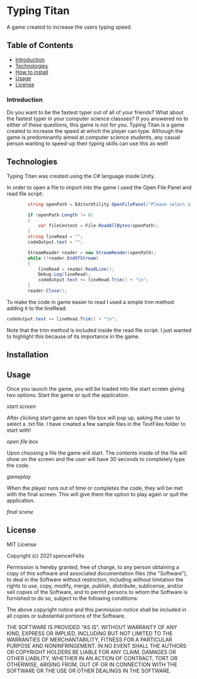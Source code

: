 # Typing Titan
A game created to increase the users typing speed.

## Table of Contents
- [Introduction](https://github.com/spencerFelts/TypingTitan#Introduction)
- [Technologies](https://github.com/spencerFelts/TypingTitan#Technologies)
- [How to install](https://github.com/spencerFelts/TypingTitan#Installation)
- [Usage](https://github.com/spencerFelts/TypingTitan#Usage)
- [License](https://github.com/spencerFelts/TypingTitan#License)

### Introduction
Do you want to be the fastest typer out of all of your friends? What about the fastest typer in your computer science classses? If you answered no to either of these questions, this game is not for you. Typing Titan is a game created to increase the speed at which the player can type. Although the game is predominantly aimed at computer science students, any casual person wanting to speed-up their typing skills can use this as well! 

## Technologies
Typing Titan was created using the C# language inside Unity.

In order to open a file to import into the game I used the Open File Panel and read file script:

```C#
        string openPath = EditorUtility.OpenFilePanel("Please select a .txt file!", "", "txt");

        if (openPath.Length != 0)
        {
            var fileContent = File.ReadAllBytes(openPath);
        }
        string lineRead = "";
        codeOutput.text = "";

        StreamReader reader = new StreamReader(openPath);
        while (!reader.EndOfStream)
        {
            lineRead = reader.ReadLine();
            Debug.Log(lineRead);
            codeOutput.text += lineRead.Trim() + "\n";
        }
        reader.Close();
 ```

To make the code in game easier to read I used a simple trim method adding it to the lineRead:
```C#
codeOutput.text += lineRead.Trim() + "\n";
```
Note that the trim method is included inside the read file script. I just wanted to highlight this because of its importance in the game.

## Installation

## Usage
Once you launch the game, you will be loaded into the start screen giving two options: Start the game or quit the application.

*start screen*

After clicking start game an open file box will pop up, asking the user to select a .txt file. I have created a few sample files in the TextFiles folder to start with!

*open file box*

Upon choosing a file the game will start. The contents inside of the file will show on the screen and the user will have 30 seconds to completely type the code.

*gameplay*

When the player runs out of time or completes the code, they will be met with the final screen. This will give them the option to play again or quit the application.

*final scene*

## License
MIT License

Copyright (c) 2021 spencerFelts

Permission is hereby granted, free of charge, to any person obtaining a copy
of this software and associated documentation files (the "Software"), to deal
in the Software without restriction, including without limitation the rights
to use, copy, modify, merge, publish, distribute, sublicense, and/or sell
copies of the Software, and to permit persons to whom the Software is
furnished to do so, subject to the following conditions:

The above copyright notice and this permission notice shall be included in all
copies or substantial portions of the Software.

THE SOFTWARE IS PROVIDED "AS IS", WITHOUT WARRANTY OF ANY KIND, EXPRESS OR
IMPLIED, INCLUDING BUT NOT LIMITED TO THE WARRANTIES OF MERCHANTABILITY,
FITNESS FOR A PARTICULAR PURPOSE AND NONINFRINGEMENT. IN NO EVENT SHALL THE
AUTHORS OR COPYRIGHT HOLDERS BE LIABLE FOR ANY CLAIM, DAMAGES OR OTHER
LIABILITY, WHETHER IN AN ACTION OF CONTRACT, TORT OR OTHERWISE, ARISING FROM,
OUT OF OR IN CONNECTION WITH THE SOFTWARE OR THE USE OR OTHER DEALINGS IN THE
SOFTWARE.
